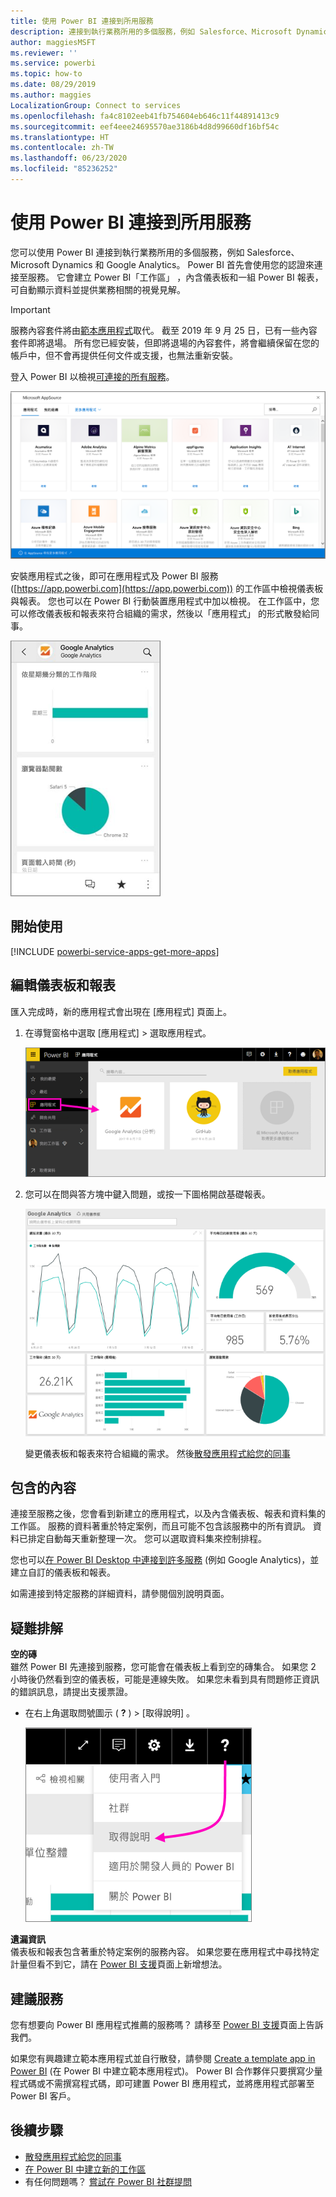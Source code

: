 ```yaml
---
title: 使用 Power BI 連接到所用服務
description: 連接到執行業務所用的多個服務，例如 Salesforce、Microsoft Dynamics CRM 和 Google Analytics。
author: maggiesMSFT
ms.reviewer: ''
ms.service: powerbi
ms.topic: how-to
ms.date: 08/29/2019
ms.author: maggies
LocalizationGroup: Connect to services
ms.openlocfilehash: fa4c8102eeb41fb754604eb646c11f44891413c9
ms.sourcegitcommit: eef4eee24695570ae3186b4d8d99660df16bf54c
ms.translationtype: HT
ms.contentlocale: zh-TW
ms.lasthandoff: 06/23/2020
ms.locfileid: "85236252"
---
```

# <a name="connect-to-the-services-you-use-with-power-bi"></a>使用 Power BI 連接到所用服務
您可以使用 Power BI 連接到執行業務所用的多個服務，例如 Salesforce、Microsoft Dynamics 和 Google Analytics。 Power BI 首先會使用您的認證來連接至服務。 它會建立 Power BI「工作區」  ，內含儀表板和一組 Power BI 報表，可自動顯示資料並提供業務相關的視覺見解。

>[!IMPORTANT]
>服務內容套件將由[範本應用程式](https://docs.microsoft.com/power-bi/service-template-apps-overview)取代。 截至 2019 年 9 月 25 日，已有一些內容套件即將退場。 所有您已經安裝，但即將退場的內容套件，將會繼續保留在您的帳戶中，但不會再提供任何文件或支援，也無法重新安裝。

登入 Power BI 以檢視[可連接的所有服務](https://app.powerbi.com/getdata/services)。 

![AppSource 應用程式](media/service-connect-to-services/overview.png)

安裝應用程式之後，即可在應用程式及 Power BI 服務 ([https://app.powerbi.com](https://app.powerbi.com)) 的工作區中檢視儀表板與報表。 您也可以在 Power BI 行動裝置應用程式中加以檢視。 在工作區中，您可以修改儀表板和報表來符合組織的需求，然後以「應用程式」  的形式散發給同事。 

![Power BI 行動應用程式中的 Google Analytics 應用程式](media/service-connect-to-services/power-bi-service-mobile-app-240.png)

## <a name="get-started"></a>開始使用
[!INCLUDE [powerbi-service-apps-get-more-apps](../includes/powerbi-service-apps-get-more-apps.md)]

## <a name="edit-the-dashboard-and-reports"></a>編輯儀表板和報表
匯入完成時，新的應用程式會出現在 [應用程式] 頁面上。

1. 在導覽窗格中選取 [應用程式]  > 選取應用程式。
   
     ![[應用程式] 頁面](media/service-connect-to-services/power-bi-service-apps-open-app.png)
2. 您可以在問與答方塊中鍵入問題，或按一下圖格開啟基礎報表。 
   
    ![Google Analytics 儀表板](media/service-connect-to-services/googleanalytics2.png)
   
    變更儀表板和報表來符合組織的需求。 然後[散發應用程式給您的同事](../collaborate-share/service-create-distribute-apps.md)

## <a name="whats-included"></a>包含的內容
連接至服務之後，您會看到新建立的應用程式，以及內含儀表板、報表和資料集的工作區。 服務的資料著重於特定案例，而且可能不包含該服務中的所有資訊。 資料已排定自動每天重新整理一次。 您可以選取資料集來控制排程。

您也可以[在 Power BI Desktop 中連接到許多服務](desktop-data-sources.md) (例如 Google Analytics)，並建立自訂的儀表板和報表。  

如需連接到特定服務的詳細資料，請參閱個別說明頁面。

## <a name="troubleshooting"></a>疑難排解
**空的磚**  
雖然 Power BI 先連接到服務，您可能會在儀表板上看到空的磚集合。 如果您 2 小時後仍然看到空的儀表板，可能是連線失敗。 如果您未看到具有問題修正資訊的錯誤訊息，請提出支援票證。

* 在右上角選取問號圖示 ( **?** ) > [取得說明]  。
  
    ![[取得說明] 圖示](media/service-connect-to-services/power-bi-service-get-help.png)

**遺漏資訊**  
儀表板和報表包含著重於特定案例的服務內容。 如果您要在應用程式中尋找特定計量但看不到它，請在 [Power BI 支援](https://support.powerbi.com/forums/265200-power-bi)頁面上新增想法。

## <a name="suggesting-services"></a>建議服務
您有想要向 Power BI 應用程式推薦的服務嗎？ 請移至 [Power BI 支援](https://support.powerbi.com/forums/265200-power-bi)頁面上告訴我們。

如果您有興趣建立範本應用程式並自行散發，請參閱 [Create a template app in Power BI](service-template-apps-create.md) (在 Power BI 中建立範本應用程式)。 Power BI 合作夥伴只要撰寫少量程式碼或不需撰寫程式碼，即可建置 Power BI 應用程式，並將應用程式部署至 Power BI 客戶。 

## <a name="next-steps"></a>後續步驟
* [散發應用程式給您的同事](../collaborate-share/service-create-distribute-apps.md)
* [在 Power BI 中建立新的工作區](../collaborate-share/service-create-the-new-workspaces.md)
* 有任何問題嗎？ [嘗試在 Power BI 社群提問](https://community.powerbi.com/)
